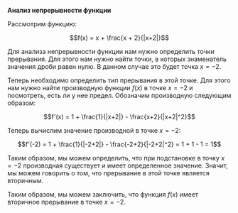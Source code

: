 

**Анализ непрерывности функции**

Рассмотрим функцию:

$$f(x) = x + \frac{x + 2}{|x+2|}$$

Для анализа непрерывности функции нам нужно определить точки прерывания. Для этого нам нужно найти точки, в которых знаменатель значения дроби равен нулю. В данном случае это будет точка $x=-2$.

Теперь необходимо определить тип прерывания в этой точке. Для этого нам нужно найти производную функции $f(x)$ в точке $x=-2$ и посмотреть, есть ли у нее предел. Обозначим производную следующим образом: 

$$f'(x) = 1 + \frac{1}{|x+2|} - \frac{x+2}{|x+2|^2}$$

Теперь вычислим значение производной в точке $x=-2$:

$$f'(-2) = 1 + \frac{1}{|-2+2|} - \frac{-2+2}{|-2+2|^2} = 1 + 1 - 1 = 1$$

Таким образом, мы можем определить, что при подстановке в точку $x=-2$ производная существует и имеет определенное значение. Значит, мы можем говорить о том, что прерывание в этой точке является вторичным.

Таким образом, мы можем заключить, что функция $f(x)$ имеет вторичное прерывание в точке $x=-2$.